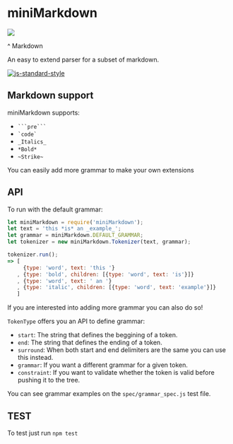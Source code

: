 # miniMarkdown

![](https://media.giphy.com/media/qs6ev2pm8g9dS/giphy.gif)

^ Markdown

An easy to extend parser for a subset of markdown.

[![js-standard-style](https://cdn.rawgit.com/feross/standard/master/badge.svg)](https://github.com/feross/standard)

## Markdown support

miniMarkdown supports:

  - ```` ```pre``` ````
  - `` `code` ``
  - ` _Italics_ `
  - ` *Bold* `
  - ` ~Strike~ `

You can easily add more grammar to make your own extensions

## API

To run with the default grammar:

```js
let miniMarkdown = require('miniMarkdown');
let text = 'this *is* an _example_';
let grammar = miniMarkdown.DEFAULT_GRAMMAR;
let tokenizer = new miniMarkdown.Tokenizer(text, grammar);

tokenizer.run();
=> [
     {type: 'word', text: 'this '}
   , {type: 'bold', children: [{type: 'word', text: 'is'}]}
   , {type: 'word', text: ' an '}
   , {type: 'italic', children: [{type: 'word', text: 'example'}]}
   ]
```

If you are interested into adding more grammar you can also do so!

`TokenType` offers you an API to define grammar:

  - `start`: The string that defines the beggining of a token.
  - `end`: The string that defines the ending of a token.
  - `surround`: When both start and end delimiters are the same you can use this instead.
  - `grammar`: If you want a different grammar for a given token.
  - `constraint`: If you want to validate whether the token is valid before pushing it to the tree.

You can see grammar examples on the `spec/grammar_spec.js` test file.

## TEST

To test just run `npm test`

